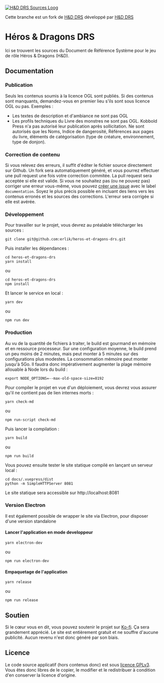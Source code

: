 [![H&D DRS Sources Loog](https://github.com/erlik/heros-et-dragons-drs/blob/master/docs/.vuepress/public/dragon_binaire.png "H&D DRS Sources")](#)

Cette branche est un fork de [H&D DRS](https://github.com/em-squared/heros-et-dragons-drs) développé
par [H&D DRS](https://github.com/em-squared)

# Héros & Dragons DRS

Ici se trouvent les sources du Document de Référence Système pour le jeu de rôle Héros & Dragons (H&D).

## Documentation

### Publication

Seuls les contenus soumis à la licence OGL sont publiés. Si des contenus sont manquants, demandez-vous en premier lieu
s'ils sont sous licence OGL ou pas. Exemples :

* Les textes de description et d'ambiance ne sont pas OGL
* Les profils techniques du Livre des monstres ne sont pas OGL. Kobbold Press n'a pas autorisé leur publication après
  sollicitation. Ne sont autorisés que les Noms, Indice de dangerosité, Références aux pages du livre, éléments de
  catégorisation (type de créature, environnement, type de donjon).

### Correction de contenu

Si vous relevez des erreurs, il suffit d'éditer le fichier source directement sur Github. Un fork sera automatiquement
généré, et vous pourrez effectuer une pull request une fois votre correction commitée. La pull request sera acceptée si
elle est valide. Si vous ne souhaitez pas (ou ne pouvez pas) corriger une erreur vous-même, vous
pouvez [créer une issue](https://github.com/erlik/heros-et-dragons-drs/issues/new) avec le label `documentation`. Soyez
le plus précis possible en incluant des liens vers les contenus erronés et les sources des corrections. L'erreur sera
corrigée si elle est avérée.

### Développement
Pour travailler sur le projet, vous devrez au préalable télécharger les sources :
```
git clone git@github.com:erlik/heros-et-dragons-drs.git
```
Puis installer les dépendances :
```
cd heros-et-dragons-drs
yarn install
```
ou
```
cd heros-et-dragons-drs
npm install
```
Et lancer le service en local :
```
yarn dev
```
ou
```
npm run dev
```

### Production
Au vu de la quantité de fichiers à traiter, le build est gourmand en mémoire et en ressource processeur. Sur une configuration moyenne, le build prend un peu moins de 2 minutes, mais peut monter à 5 minutes sur des configurations plus modestes. La consommation mémoire peut monter jusqu'à 5Go. Il faudra donc impérativement augmenter la plage mémoire allouable à Node lors du build :
```
export NODE_OPTIONS=--max-old-space-size=8192
```
Pour compiler le projet en vue d'un déploiement, vous devrez vous assurer qu'il ne contient pas de lien internes morts :
```
yarn check-md
```
ou
```
npm run-script check-md
```
Puis lancer la compilation :
```
yarn build
```
ou
```
npm run build
```
Vous pouvez ensuite tester le site statique compilé en lançant un serveur local :
```
cd docs/.vuepress/dist
python -m SimpleHTTPServer 8081
```
Le site statique sera accessible sur http://localhost:8081

### Version Electron

Il est également possible de wrapper le site via Electron, pour disposer d'une version standalone

#### Lancer l'application en mode developpeur
```
yarn electron-dev
```
ou
```
npm run electron-dev
```

#### Empaquetage de l'application
```
yarn release
```
ou
```
npm run release
```

## Soutien
Si le cœur vous en dit, vous pouvez soutenir le projet sur [Ko-fi](https://ko-fi.com/S6S410PB8). Ça sera grandement apprécié. Le site est entièrement gratuit et ne souffre d'aucune publicité. Aucun revenu n'est donc généré par son biais.

## Licence

Le code source applicatif (hors contenus donc) est
sous [licence GPLv3](https://github.com/erlik/heros-et-dragons-drs/blob/master/LICENSE). Vous êtes donc libres de le
copier, le modifier et le redistribuer à condition d'en conserver la licence d'origine.
